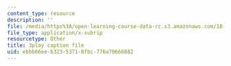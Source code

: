 ```yaml
---
content_type: resource
description: ''
file: /media/https%3A/open-learning-course-data-rc.s3.amazonaws.com/18-01sc-single-variable-calculus-fall-2010/ebbb66eeb32353718fbc776a70666882_JXPe2J069c.vtt
file_type: application/x-subrip
resourcetype: Other
title: 3play caption file
uid: ebbb66ee-b323-5371-8fbc-776a70666882
---
```

